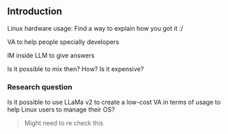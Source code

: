 
## Introduction

Linux hardware usage: Find a way to explain how you got it :/

VA to help people specially developers

IM inside LLM to give answers

Is it possible to mix then? How? Is it expensive?

### Research question

Is it possible to use LLaMa v2 to create a low-cost VA in terms of usage to help Linux users to manage their OS?

> Might need to re check this